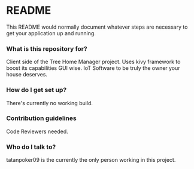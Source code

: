 # README #

This README would normally document whatever steps are necessary to get your application up and running.

### What is this repository for? ###
Client side of the Tree Home Manager project. Uses kivy framework to boost its capabilities GUI wise.
IoT Software to be truly the owner your house deserves.

### How do I get set up? ###
There's currently no working build.

### Contribution guidelines ###
Code Reviewers needed.

### Who do I talk to? ###
tatanpoker09 is the currently the only person working in this project.